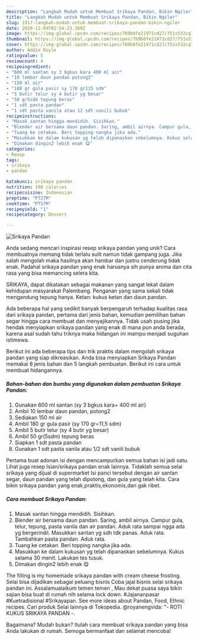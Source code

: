 ```yaml
---
description: "Langkah Mudah untuk Membuat Srikaya Pandan, Bikin Ngiler"
title: "Langkah Mudah untuk Membuat Srikaya Pandan, Bikin Ngiler"
slug: 1917-langkah-mudah-untuk-membuat-srikaya-pandan-bikin-ngiler
date: 2020-11-09T02:54:23.360Z
image: https://img-global.cpcdn.com/recipes/769b0fe21971cd27/751x532cq70/srikaya-pandan-foto-resep-utama.jpg
thumbnail: https://img-global.cpcdn.com/recipes/769b0fe21971cd27/751x532cq70/srikaya-pandan-foto-resep-utama.jpg
cover: https://img-global.cpcdn.com/recipes/769b0fe21971cd27/751x532cq70/srikaya-pandan-foto-resep-utama.jpg
author: Addie Doyle
ratingvalue: 5
reviewcount: 4
recipeingredient:
- "600 ml santan sy 3 bgkus kara 400 ml air"
- "10 lembar daun pandan potong2"
- "150 ml air"
- "180 gr gula pasir sy 170 gr115 sdm"
- "5 butir telur sy 4 butir yg besar"
- "50 gr5sdm tepung beras"
- "1 sdt pasta pandan"
- "1 sdt pasta vanila atau 12 sdt vanili bubuk"
recipeinstructions:
- "Masak santan hingga mendidih. Sisihkan."
- "Blender air bersama daun pandan. Saring, ambil airnya. Campur gula, telur, tepung, pasta vanila dan air pandan. Aduk rata sampai ngga ada yg bergerindil. Masukkan santan yg sdh tdk panas. Aduk rata. Tambahkan pasta pandan. Aduk rata."
- "Tuang ke cetakan. Beri topping nangka jika ada."
- "Masukkan ke dalam kukusan yg telah dipanaskan sebelumnya. Kukus selama 30 menit. Lakukan tes tusuk."
- "Dimakan dingin2 lebih enak 😋"
categories:
- Resep
tags:
- srikaya
- pandan

katakunci: srikaya pandan 
nutrition: 198 calories
recipecuisine: Indonesian
preptime: "PT27M"
cooktime: "PT57M"
recipeyield: "1"
recipecategory: Dessert

---
```



![Srikaya Pandan](https://img-global.cpcdn.com/recipes/769b0fe21971cd27/751x532cq70/srikaya-pandan-foto-resep-utama.jpg)

Anda sedang mencari inspirasi resep srikaya pandan yang unik? Cara membuatnya memang tidak terlalu sulit namun tidak gampang juga. Jika salah mengolah maka hasilnya akan hambar dan justru cenderung tidak enak. Padahal srikaya pandan yang enak harusnya sih punya aroma dan cita rasa yang bisa memancing selera kita.

SRIKAYA, dapat dikatakan sebagai makanan yang sangat lekat dalam kehidupan masyarakat Palembang. Penganan yang sama sekali tidak mengandung tepung hanya. Ketan: kukus ketan dan daun pandan.

Ada beberapa hal yang sedikit banyak berpengaruh terhadap kualitas rasa dari srikaya pandan, pertama dari jenis bahan, kemudian pemilihan bahan segar hingga cara membuat dan menyajikannya. Tidak usah pusing jika hendak menyiapkan srikaya pandan yang enak di mana pun anda berada, karena asal sudah tahu triknya maka hidangan ini mampu menjadi suguhan istimewa.


Berikut ini ada beberapa tips dan trik praktis dalam mengolah srikaya pandan yang siap dikreasikan. Anda bisa menyiapkan Srikaya Pandan memakai 8 jenis bahan dan 5 langkah pembuatan. Berikut ini cara untuk membuat hidangannya.

<!--inarticleads1-->

##### Bahan-bahan dan bumbu yang digunakan dalam pembuatan Srikaya Pandan:

1. Gunakan 600 ml santan (sy 3 bgkus kara+ 400 ml air)
1. Ambil 10 lembar daun pandan, potong2
1. Sediakan 150 ml air
1. Ambil 180 gr gula pasir (sy 170 gr=11,5 sdm)
1. Ambil 5 butir telur (sy 4 butir yg besar)
1. Ambil 50 gr(5sdm) tepung beras
1. Siapkan 1 sdt pasta pandan
1. Gunakan 1 sdt pasta vanila atau 1/2 sdt vanili bubuk


Pertama buat adonan isi dengan mencampurkan semua bahan isi jadi satu. Lihat juga resep Isian/srikaya pandan enak lainnya. Tidaklah semua selai srikaya yang dijual di supermarket Isi panci tersebut dengan air santan segar, daun pandan yang telah dipotong, dan gula yang telah kita. Cara bikin srikaya pandan yang enak,praktis,ekonomis,dan gak ribet. 

<!--inarticleads2-->

##### Cara membuat Srikaya Pandan:

1. Masak santan hingga mendidih. Sisihkan.
1. Blender air bersama daun pandan. Saring, ambil airnya. Campur gula, telur, tepung, pasta vanila dan air pandan. Aduk rata sampai ngga ada yg bergerindil. Masukkan santan yg sdh tdk panas. Aduk rata. Tambahkan pasta pandan. Aduk rata.
1. Tuang ke cetakan. Beri topping nangka jika ada.
1. Masukkan ke dalam kukusan yg telah dipanaskan sebelumnya. Kukus selama 30 menit. Lakukan tes tusuk.
1. Dimakan dingin2 lebih enak 😋


The filling is my homemade srikaya pandan with cream cheese frosting. Selai bisa dijadikan sebagai peluang bisnis Coba jajal bisnis selai srikaya pandan ini. Assalamualaikum temen temen , Mau dekat puasa saya bikin sajian bisa buat di rumah nih selama lock down. #Jajananpasar #Kuetradisional #Srikayapan. See more ideas about Pandan, Food, Ethnic recipes. Cari produk Selai lainnya di Tokopedia. @royanengvida: &#34;- ROTI KUKUS SRIKAYA PANDAN -. 

Bagaimana? Mudah bukan? Itulah cara membuat srikaya pandan yang bisa Anda lakukan di rumah. Semoga bermanfaat dan selamat mencoba!
